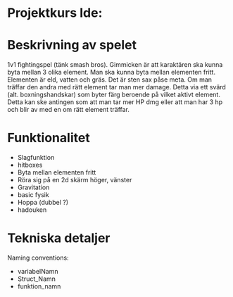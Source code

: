 # Projektkurs Ide: 
# Beskrivning av spelet
1v1 fightingspel (tänk smash bros). Gimmicken är att karaktären ska kunna byta mellan 3 olika element. Man ska kunna byta mellan elementen fritt. Elementen är eld, vatten och gräs. Det är sten sax påse meta. Om man träffar den andra med rätt element tar man mer damage. Detta via ett svärd (alt. boxningshandskar) som byter färg beroende på vilket aktivt element. Detta kan ske antingen som att man tar mer HP dmg eller att man har 3 hp och blir av med en om rätt element träffar. 

# Funktionalitet
- Slagfunktion
- hitboxes
- Byta mellan elementen fritt
- Röra sig på en 2d skärm höger, vänster
- Gravitation
- basic fysik
- Hoppa (dubbel ?)
- hadouken

# Tekniska detaljer
Naming conventions:
- variabelNamn
- Struct_Namn
- funktion_namn
  

